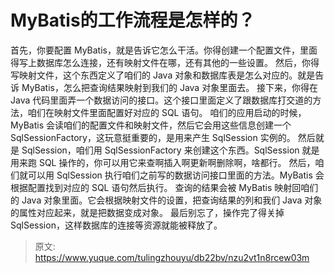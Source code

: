 # MyBatis的工作流程是怎样的？

首先，你要配置 MyBatis，就是告诉它怎么干活。你得创建一个配置文件，里面得写上数据库怎么连接，还有映射文件在哪，还有其他的一些设置。
然后，你得写映射文件，这个东西定义了咱们的 Java 对象和数据库表是怎么对应的。就是告诉 MyBatis，怎么把查询结果映射到我们的 Java 对象里面去。
接下来，你得在 Java 代码里面弄一个数据访问的接口。这个接口里面定义了跟数据库打交道的方法，咱们在映射文件里面配置好对应的 SQL 语句。
咱们的应用启动的时候，MyBatis 会读咱们的配置文件和映射文件，然后它会用这些信息创建一个 SqlSessionFactory，这玩意挺重要的，是用来产生 SqlSession 实例的。
然后就是 SqlSession，咱们用 SqlSessionFactory 来创建这个东西。SqlSession 就是用来跑 SQL 操作的，你可以用它来查啊插入啊更新啊删除啊，啥都行。
然后，咱们就可以用 SqlSession 执行咱们之前写的数据访问接口里面的方法。MyBatis 会根据配置找到对应的 SQL 语句然后执行。
查询的结果会被 MyBatis 映射回咱们的 Java 对象里面。它会根据映射文件的设置，把查询结果的列和我们 Java 对象的属性对应起来，就是把数据变成对象。
最后别忘了，操作完了得关掉 SqlSession，这样数据库的连接等资源就能被释放了。


> 原文: <https://www.yuque.com/tulingzhouyu/db22bv/nzu2vt1n8rcew03m>